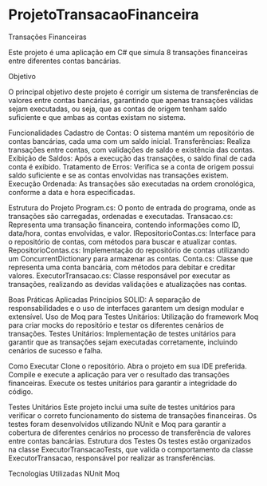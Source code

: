 # ProjetoTransacaoFinanceira
Transações Financeiras

Este projeto é uma aplicação em C# que simula 8 transações financeiras entre diferentes contas bancárias. 

Objetivo

O principal objetivo deste projeto é corrigir um sistema de transferências de valores entre contas bancárias, garantindo que apenas transações válidas sejam executadas, ou seja, que as contas de origem tenham saldo suficiente e que ambas as contas existam no sistema.

Funcionalidades
    Cadastro de Contas: O sistema mantém um repositório de contas bancárias, cada uma com um saldo inicial.
    Transferências: Realiza transações entre contas, com validações de saldo e existência das contas.
    Exibição de Saldos: Após a execução das transações, o saldo final de cada conta é exibido.
    Tratamento de Erros: Verifica se a conta de origem possui saldo suficiente e se as contas envolvidas nas transações existem.
    Execução Ordenada: As transações são executadas na ordem cronológica, conforme a data e hora especificadas.

Estrutura do Projeto
    Program.cs: O ponto de entrada do programa, onde as transações são carregadas, ordenadas e executadas.
    Transacao.cs: Representa uma transação financeira, contendo informações como ID, data/hora, contas envolvidas, e valor.
    IRepositorioContas.cs: Interface para o repositório de contas, com métodos para buscar e atualizar contas.
    RepositorioContas.cs: Implementação do repositório de contas utilizando um ConcurrentDictionary para armazenar as contas.
    Conta.cs: Classe que representa uma conta bancária, com métodos para debitar e creditar valores.
    ExecutorTransacao.cs: Classe responsável por executar as transações, realizando as devidas validações e atualizações nas contas.

Boas Práticas Aplicadas
    Princípios SOLID: A separação de responsabilidades e o uso de interfaces garantem um design modular e extensível.
    Uso de Moq para Testes Unitários: Utilização do framework Moq para criar mocks do repositório e testar os diferentes cenários de transações.
    Testes Unitários: Implementação de testes unitários para garantir que as transações sejam executadas corretamente, incluindo cenários de sucesso e falha.

Como Executar
    Clone o repositório.
    Abra o projeto em sua IDE preferida.
    Compile e execute a aplicação para ver o resultado das transações financeiras.
    Execute os testes unitários para garantir a integridade do código.

Testes Unitários
    Este projeto inclui uma suíte de testes unitários para verificar o correto funcionamento do sistema de transações financeiras. Os testes foram desenvolvidos utilizando NUnit e Moq para garantir a cobertura de diferentes cenários no processo de transferência de valores entre contas bancárias.
Estrutura dos Testes
    Os testes estão organizados na classe ExecutorTransacaoTests, que valida o comportamento da classe ExecutorTransacao, responsável por realizar as transferências.


Tecnologias Utilizadas
    NUnit
    Moq
    
